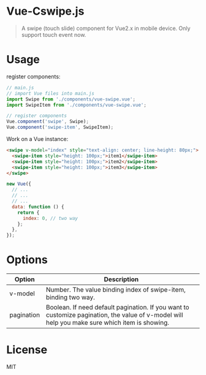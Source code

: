 # Vue-Cswipe.js

> A swipe (touch slide) component for Vue2.x in mobile device.
> Only support touch event now.

# Usage

register components:

```js
// main.js
// import Vue files into main.js
import Swipe from './components/vue-swipe.vue';
import SwipeItem from './components/vue-swipe.vue';

// register components
Vue.component('swipe', Swipe);
Vue.component('swipe-item', SwipeItem);

```

Work on a Vue instance:

```html
<swipe v-model="index" style="text-align: center; line-height: 80px;">
  <swipe-item style="height: 100px;">item1</swipe-item>
  <swipe-item style="height: 100px;">item2</swipe-item>
  <swipe-item style="height: 100px;">item3</swipe-item>
</swipe>
```

```js
new Vue({
  // ...
  // ...
  // ...
  data: function () {
    return {
      index: 0, // two way
    };
  },
});
```


# Options

| Option |  Description |
| ------ |    -------   |
| v-model| Number. The value binding index of swipe-item, binding two way. |
| pagination | Boolean. If need default pagination. If you want to customize pagination, the value of v-model will help you make sure which item is showing. |

# License

MIT
